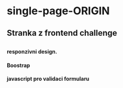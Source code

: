 # single-page-ORIGIN
<h2>Stranka z frontend challenge<h2>
<h4>responzivni design.</h4>
<h4>Boostrap</h4>
<h4>javascript pro validaci formularu</h4>
